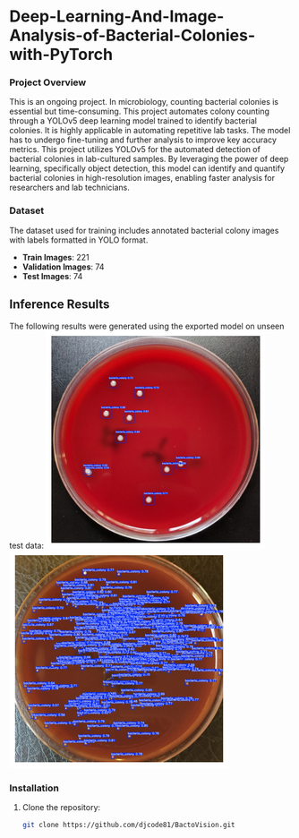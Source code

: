 # Deep-Learning-And-Image-Analysis-of-Bacterial-Colonies-with-PyTorch

### Project Overview
This is an ongoing project. In microbiology, counting bacterial colonies is essential but time-consuming. This project automates colony counting through a YOLOv5 deep learning model trained to identify bacterial colonies. It is highly applicable in automating repetitive lab tasks. The model has to undergo fine-tuning and further analysis to improve key accuracy metrics.
This project utilizes YOLOv5 for the automated detection of bacterial colonies in lab-cultured samples. By leveraging the power of deep learning, specifically object detection, this model can identify and quantify bacterial colonies in high-resolution images, enabling faster analysis for researchers and lab technicians.


### Dataset
The dataset used for training includes annotated bacterial colony images with labels formatted in YOLO format.

- **Train Images**: 221
- **Validation Images**: 74
- **Test Images**: 74

## Inference Results

The following results were generated using the exported model on unseen test data:
![Image 1](test_results/Unknown.png)
![Image 2](test_results/Unknown-2.png)



### Installation
1. Clone the repository:
   ```bash
   git clone https://github.com/djcode81/BactoVision.git
 
